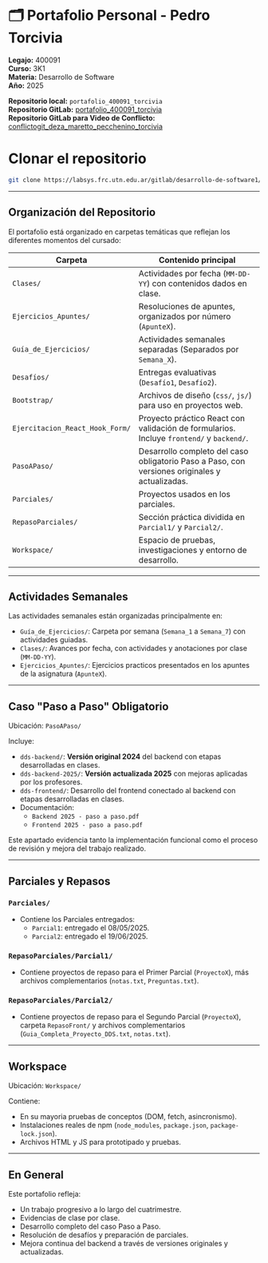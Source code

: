 # 🗂️ Portafolio Personal - Pedro Torcivia
**Legajo:** 400091  
**Curso:** 3K1  
**Materia:** Desarrollo de Software  
**Año:** 2025  

**Repositorio local:** `portafolio_400091_torcivia`  
**Repositorio GitLab:** [portafolio_400091_torcivia](https://labsys.frc.utn.edu.ar/gitlab/desarrollo-de-software1/proyectos2025/3k1/portafolios/portafolio_400091_torcivia)  
**Repositorio GitLab para Video de Conflicto:** [conflictogit_deza_maretto_pecchenino_torcivia](https://labsys.frc.utn.edu.ar/gitlab/desarrollo-de-software1/proyectos2025/3k1/conflictogit_deza_maretto_pecchenino_torcivia)


# Clonar el repositorio
```bash
git clone https://labsys.frc.utn.edu.ar/gitlab/desarrollo-de-software1/proyectos2025/3k1/portafolios/portafolio_400091_torcivia.git
```
---

## Organización del Repositorio

El portafolio está organizado en carpetas temáticas que reflejan los diferentes momentos del cursado:

| Carpeta                           | Contenido principal                                                                            |
|-----------------------------------|------------------------------------------------------------------------------------------------|
| `Clases/`                         | Actividades por fecha (`MM-DD-YY`) con contenidos dados en clase.                              |
| `Ejercicios_Apuntes/`             | Resoluciones de apuntes, organizados por número (`ApunteX`).                                   |
| `Guía_de_Ejercicios/`             | Actividades semanales separadas (Separados por `Semana_X`).                                    |
| `Desafíos/`                       | Entregas evaluativas (`Desafío1`, `Desafío2`).                                                 |
| `Bootstrap/`                      | Archivos de diseño (`css/`, `js/`) para uso en proyectos web.                                  |
| `Ejercitacion_React_Hook_Form/`   | Proyecto práctico React con validación de formularios. Incluye `frontend/` y `backend/`.       |
| `PasoAPaso/`                      | Desarrollo completo del caso obligatorio Paso a Paso, con versiones originales y actualizadas. |
| `Parciales/`                      | Proyectos usados en los parciales.                                                             |
| `RepasoParciales/`                | Sección práctica dividida en `Parcial1/` y `Parcial2/`.                                        |
| `Workspace/`                      | Espacio de pruebas, investigaciones y entorno de desarrollo.                                   |
---

## Actividades Semanales

Las actividades semanales están organizadas principalmente en:

- `Guía_de_Ejercicios/`: Carpeta por semana (`Semana_1` a `Semana_7`) con actividades guiadas.
- `Clases/`: Avances por fecha, con actividades y anotaciones por clase (`MM-DD-YY`).
- `Ejercicios_Apuntes/`: Ejercicios practicos presentados en los apuntes de la asignatura (`ApunteX`).

---

## Caso "Paso a Paso" Obligatorio

Ubicación: `PasoAPaso/`

Incluye:

- `dds-backend/`: **Versión original 2024** del backend con etapas desarrolladas en clases.
- `dds-backend-2025/`: **Versión actualizada 2025** con mejoras aplicadas por los profesores.
- `dds-frontend/`: Desarrollo del frontend conectado al backend con etapas desarrolladas en clases.
- Documentación:
  - `Backend 2025 - paso a paso.pdf`
  - `Frontend 2025 - paso a paso.pdf`

Este apartado evidencia tanto la implementación funcional como el proceso de revisión y mejora del trabajo realizado.

---

## Parciales y Repasos

### `Parciales/`
- Contiene los Parciales entregados:
  - `Parcial1`: entregado el 08/05/2025.
  - `Parcial2`: entregado el 19/06/2025. 

### `RepasoParciales/Parcial1/`
- Contiene proyectos de repaso para el Primer Parcial (`ProyectoX`), más archivos complementarios (`notas.txt`, `Preguntas.txt`).

### `RepasoParciales/Parcial2/`
- Contiene proyectos de repaso para el Segundo Parcial (`ProyectoX`), carpeta `RepasoFront/` y archivos complementarios (`Guia_Completa_Proyecto_DDS.txt`, `notas.txt`).

---

## Workspace

Ubicación: `Workspace/`

Contiene:

- En su mayoria pruebas de conceptos (DOM, fetch, asincronismo).
- Instalaciones reales de npm (`node_modules`, `package.json`, `package-lock.json`).
- Archivos HTML y JS para prototipado y pruebas.

---

## En General

Este portafolio refleja:

- Un trabajo progresivo a lo largo del cuatrimestre.
- Evidencias de clase por clase.
- Desarrollo completo del caso Paso a Paso.
- Resolución de desafíos y preparación de parciales.
- Mejora continua del backend a través de versiones originales y actualizadas.

